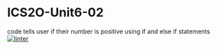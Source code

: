 # ICS2O-Unit6-02
code tells user if their number is positive using if and else if statements
[![linter](https://github.com/<Lauren-Jeffrey>/<ICS2O-Unit6-02>/workflows/linter/badge.svg)](https://github.com/marketplace/actions/super-linter)  
